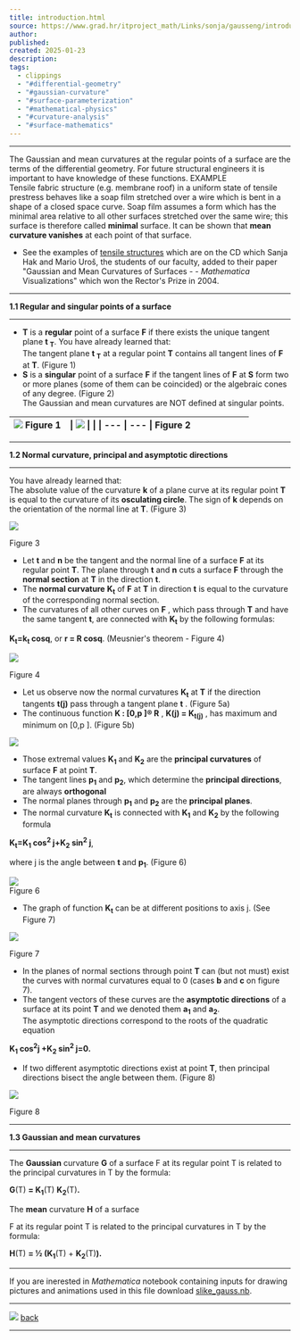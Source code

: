 ```yaml
---
title: introduction.html
source: https://www.grad.hr/itproject_math/Links/sonja/gausseng/introduction/introduction.html
author: 
published: 
created: 2025-01-23
description: 
tags:
  - clippings
  - "#differential-geometry"
  - "#gaussian-curvature"
  - "#surface-parameterization"
  - "#mathematical-physics"
  - "#curvature-analysis"
  - "#surface-mathematics"
---
```

---

The Gaussian and mean curvatures at the regular points of a surface are the terms of the differential geometry. For future structural engineers it is important to have knowledge of these functions. EXAMPLE  
Tensile fabric structure (e.g. membrane roof) in a uniform state of tensile prestress behaves like a soap film stretched over a wire which is bent in a shape of a closed space curve. Soap film assumes a form which has the minimal area relative to all other surfaces stretched over the same wire; this surface is therefore called **minimal** surface. It can be shown that **mean curvature vanishes** at each point of that surface.

- See the examples of [tensile structures](https://www.grad.hr/itproject_math/Links/sonja/gauss/uvodno/cd/index.html) which are on the CD which Sanja Hak and Mario Uroš, the students of our faculty, added to their paper "Gaussian and Mean Curvatures of Surfaces - - *Mathematica* Visualizations" which won the Rector's Prize in 2004.

---

  
**1.1 Regular and singular points of a surface**  

---
- **T** is a **regular** point of a surface **F** if there exists the unique tangent plane **t <sub>T</sub>**. You have already learned that:  
The tangent plane **t <sub>T</sub>** at a regular point **T** contains all tangent lines of **F** at **T**. (Figure 1)
- **S** is a **singular** point of a surface **F** if the tangent lines of **F** at **S** form two or more planes (some of them can be coincided) or the algebraic cones of any degree. (Figure 2)  
The Gaussian and mean curvatures are NOT defined at singular points.

| ![](https://www.grad.hr/itproject_math/Links/sonja/gausseng/introduction/animacija1.gif) Figure 1 | \| ![](https://www.grad.hr/itproject_math/Links/sonja/gausseng/introduction/s2.gif) \|  \| \| --- \| --- \|  Figure 2 |     |     |     |     |     |     |
| ------------------------------------------------------------------------------------------------- | --------------------------------------------------------------------------------------------------------------------- | --- | --- | --- | --- | --- | --- |

  

---

  
**1.2 Normal curvature, principal and asymptotic directions**

---

  
You have already learned that:  
The absolute value of the curvature **k** of a plane curve at its regular point **T** is equal to the curvature of its **osculating circle**. The sign of **k** depends on the orientation of the normal line at **T**. (Figure 3)

![](https://www.grad.hr/itproject_math/Links/sonja/gausseng/introduction/s3.gif)

Figure 3

- Let **t** and **n** be the tangent and the normal line of a surface **F** at its regular point **T**. The plane through **t** and **n** cuts a surface **F** through the **normal section** at **T** in the direction **t**.
- The **normal curvature** **K<sub>t</sub>** of **F** at **T** in direction **t** is equal to the curvature of the corresponding normal section.
- The curvatures of all other curves on **F** , which pass through **T** and have the same tangent **t**, are connected with **K<sub>t</sub>** by the following formulas:

**K<sub>t</sub>\=k<sub>t</sub> cosq**, or **r = R cosq**. (Meusnier's theorem - Figure 4)

![](https://www.grad.hr/itproject_math/Links/sonja/gausseng/introduction/s4.gif)

Figure 4

- Let us observe now the normal curvatures **K<sub>t</sub>** at **T** if the direction tangents **t(j)** pass through a tangent plane **t** . (Figure 5a)
- The continuous function **K : \[0,**p** \]® R** , **K(j) = K<sub>t(<span face="Symbol">j</span>)</sub>** , has maximum and minimum on \[0,p \]. (Figure 5b)

![](https://www.grad.hr/itproject_math/Links/sonja/gausseng/introduction/animacija2.gif)

  

- Those extremal values **K<sub>1</sub>** and **K<sub>2</sub>** are the **principal curvatures** of surface **F** at point **T**.
- The tangent lines **p<sub>1</sub>** and **p<sub>2</sub>**, which determine the **principal directions**, are always **orthogonal**
- The normal planes through **p<sub>1</sub>** and **p<sub>2</sub>** are the **principal planes**.
- The normal curvature **K<sub>t</sub>** is connected with **K<sub>1</sub>** and **K<sub>2</sub>** by the following formula

**K<sub>t</sub>\=K<sub>1</sub> cos<sup>2</sup> j+K<sub>2</sub> sin<sup>2</sup> j**,

where j is the angle between **t** and **p<sub>1</sub>**. (Figure 6)

![](https://www.grad.hr/itproject_math/Links/sonja/gausseng/introduction/s6.gif)  
Figure 6

- The graph of function **K<sub>t</sub>** can be at different positions to axis j. (See Figure 7)

![](https://www.grad.hr/itproject_math/Links/sonja/gausseng/introduction/s7.gif)

Figure 7

- In the planes of normal sections through point **T** can (but not must) exist the curves with normal curvatures equal to 0 (cases **b** and **c** on figure 7).
- The tangent vectors of these curves are the **asymptotic directions** of a surface at its point **T** and we denoted them **a<sub>1</sub>** and **a<sub>2</sub>**.  
The asymptotic directions correspond to the roots of the quadratic equation

**K<sub>1</sub> cos<sup>2</sup>j +K<sub>2</sub> sin<sup>2</sup> j\=0.**
- If two different asymptotic directions exist at point **T**, then principal directions bisect the angle between them. (Figure 8)

![](https://www.grad.hr/itproject_math/Links/sonja/gausseng/introduction/s8.gif)

Figure 8

---

  
**1.3 Gaussian and mean curvatures**

---

The **Gaussian** curvature **G** of a surface F at its regular point T is related to the principal curvatures in T by the formula:

**G**(T) **\= K<sub>1</sub>**(T) **K<sub>2</sub>**(T)**.**

The **mean** curvature **H** of a surface

F at its regular point T is related to the principal curvatures in T by the formula:

**H**(T) **\= ½ (K<sub>1</sub>**(T) + **K<sub>2</sub>**(T)**).**

---

  
If you are inerested in *Mathematica* notebook containing inputs for drawing pictures and animations used in this file download [slike\_gauss.nb](https://www.grad.hr/itproject_math/Links/sonja/gausseng/introduction/slike_gauss.nb).

---

![](https://www.grad.hr/itproject_math/Images/trokut_l.gif) [back](https://www.grad.hr/itproject_math/Links/sonja/gausseng/gausseng.html)

---